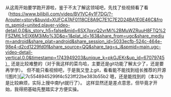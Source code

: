 从这周开始要学跑开源啦，鉴于不太了解这领域吧，先找了些视频看了看
（https://www.bilibili.com/video/BV1VC4y1F7DG/?-Arouter=story&buvid=XUFC47AF0118CE8A9C7E1C7E2D24BA1E0E46C&from_spmid=united.player-video-detail.0.0&is_story_h5=false&mid=6SX7pxvQ2vrMi%2BMuWZRuuH8FTQ%2FSZMtL1rElX6M3iMo%3D&p=1&plat_id=163&share_from=ugc&share_medium=android&share_plat=android&share_session_id=5033ecfb-524c-464e-98e4-d2cd1229fd0f&share_source=QQ&share_tag=s_i&spmid=main.ugc-video-detail-vertical.0.0&timestamp=1743949203&unique_k=pkGJEKr&up_id=67079745）
还是比较难整的（对于我这样的菜鸟哈，主要还是git功能了解太少了，还是要再学学）。
但不能只看视频吧，于是我又登上git，看看能不能找到组长推荐的开源
![图片](![7c5548945299f4c523ff22be383b55b2](https://github.com/user-attachments/assets/0d9ad65d-2aab-4adc-9fea-958d18e098b1)
嗯，还是能找到的（本以为是比较麻烦，实际上搜中南fyt就行了）。
这样显然还是差点意思，但毕竟才开始，我得把基础先整踏实才方便实操。

